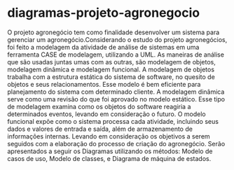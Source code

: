 # diagramas-projeto-agronegocio
 O projeto agronegócio tem como finalidade desenvolver um sistema para gerenciar um agronegócio.Considerando o estudo do projeto agronegócios, foi feito a modelagem da atividade de análise de sistemas em uma ferramenta CASE de modelagem, utilizando a UML. As maneiras de análise que são usadas juntas umas com as outras, são modelagem de objetos, modelagem dinâmica e modelagem funcional.
 A modelagem de objetos trabalha com a estrutura estática do sistema de software, no quesito de objetos e seus relacionamentos. Esse modelo é bem eficiente para planejamento do sistema com determinado cliente. 
 A modelagem dinâmica serve como uma revisão do que foi aprovado no modelo estático. Esse tipo de modelagem examina como os objetos do software reagiria a determinados eventos, levando em consideração o futuro. 
 O modelo funcional expõe como o sistema processa cada atividade, incluindo seus dados e valores de entrada e saída, além de armazenamento de informações internas. 
 Levando em consideração os objetivos a serem seguidos com a elaboração do processo de criação do agronegócio. Serão apresentados a seguir os Diagramas utilizando os métodos: Modelo de casos de uso, Modelo de classes, e Diagrama de máquina de estados.


